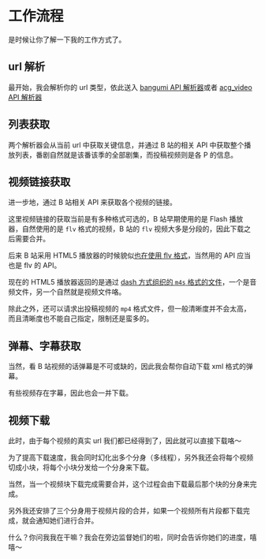 # 工作流程

是时候让你了解一下我的工作方式了。

## url 解析

最开始，我会解析你的 url 类型，依此送入 [bangumi API 解析器](https://github.com/SigureMo/bilili/blob/master/bilili/parser/bangumi.py)或者 [acg_video API 解析器](https://github.com/SigureMo/bilili/blob/master/bilili/parser/acg_video.py)

## 列表获取

两个解析器会从当前 url 中获取关键信息，并通过 B 站的相关 API 中获取整个播放列表，番剧自然就是该番该季的全部剧集，而投稿视频则是各 P 的信息。

## 视频链接获取

进一步地，通过 B 站相关 API 来获取各个视频的链接。

这里视频链接的获取当前是有多种格式可选的，B 站早期使用的是 Flash 播放器，自然使用的是 `flv` 格式的视频，B 站的 `flv` 视频大多是分段的，因此下载之后需要合并。

后来 B 站采用 HTML5 播放器的时候貌似[也在使用 flv 格式](https://github.com/Bilibili/flv.js/)，当然用的 API 应当也是 flv 的 API。

现在的 HTML5 播放器返回的是通过 [dash 方式组织的 `m4s` 格式的文件](https://www.bilibili.com/read/cv855111)，一个是音频文件，另一个自然就是视频文件咯。

除此之外，还可以请求出投稿视频的 `mp4` 格式文件，但一般清晰度并不会太高，而且清晰度也不能自己指定，限制还是蛮多的。

## 弹幕、字幕获取

当然，看 B 站视频的话弹幕是不可或缺的，因此我会帮你自动下载 xml 格式的弹幕。

有些视频存在字幕，因此也会一并下载。

## 视频下载

此时，由于每个视频的真实 url 我们都已经得到了，因此就可以直接下载咯～

为了提高下载速度，我会同时幻化出多个分身（多线程），另外我还会将每个视频切成小块，将每个小块分发给一个分身来下载。

当然，当一个视频块下载完成需要合并，这个过程会由下载最后那个块的分身来完成。

另外我还安排了三个分身用于视频片段的合并，如果一个视频所有片段都下载完成，就会通知她们进行合并。

什么？你问我我在干嘛？我会在旁边监督她们的啦，同时会告诉你她们的进度，嘻嘻～
